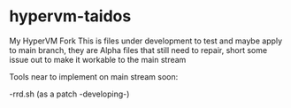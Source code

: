 # hypervm-taidos
My HyperVM Fork
This is files under development to test and maybe apply to main branch, they are Alpha files that still need to repair, short some issue out to make it workable to the main stream


Tools near to implement on main stream soon:

-rrd.sh (as a patch -developing-)
